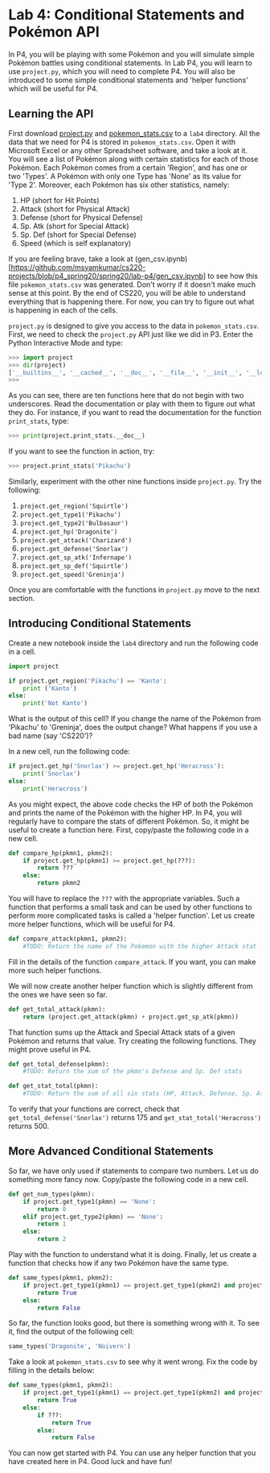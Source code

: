 # Lab 4: Conditional Statements and Pokémon API

In P4, you will be playing with some Pokémon and you will simulate simple Pokémon battles using conditional statements. In Lab P4, you will learn to use `project.py`, which you will need to complete P4. You will also be introduced to some simple conditional statements and 'helper functions' which will be useful for P4.

## Learning the API

First download [project.py](https://github.com/msyamkumar/cs220-projects/blob/p4_spring20/spring20/lab-p4/project.py) and [pokemon_stats.csv](https://github.com/msyamkumar/cs220-projects/blob/p4_spring20/spring20/lab-p4/pokemon_stats.csv) to a `lab4` directory. All the data that we need for P4 is stored in `pokemon_stats.csv`. Open it with Microsoft Excel or any other Spreadsheet software, and take a look at it. You will see a list of Pokémon along with certain statistics for each of those Pokémon. Each Pokémon comes from a certain 'Region', and has one or two 'Types'. A Pokémon with only one Type has 'None' as its value for 'Type 2'. Moreover, each Pokémon has six other statistics, namely:

1. HP (short for Hit Points)
2. Attack (short for Physical Attack)
3. Defense (short for Physical Defense)
4. Sp. Atk (short for Special Attack)
5. Sp. Def (short for Special Defense)
6. Speed (which is self explanatory)

If you are feeling brave, take a look at (gen_csv.ipynb)[https://github.com/msyamkumar/cs220-projects/blob/p4_spring20/spring20/lab-p4/gen_csv.ipynb] to see how this file `pokemon_stats.csv` was generated. Don't worry if it doesn't make much sense at this point. By the end of CS220, you will be able to understand everything that is happening there. For now, you can try to figure out what is happening in each of the cells.

`project.py` is designed to give you access to the data in `pokemon_stats.csv`. First, we need to check the `project.py` API just like we did in P3. Enter the Python Interactive Mode and type:

```python
>>> import project
>>> dir(project)
['__builtins__', '__cached__', '__doc__', '__file__', '__init__', '__loader__', '__name__', '__package__', '__pokemon__', '__spec__', 'get_attack', 'get_defense', 'get_hp', 'get_region', 'get_sp_atk', 'get_sp_def', 'get_speed', 'get_type1', 'get_type2', 'print_stats']
>>>
```

As you can see, there are ten functions here that do not begin with two underscores. Read the documentation or play with them to figure out what they do. For instance, if you want to read the documentation for the function `print_stats`, type:

```python
>>> print(project.print_stats.__doc__)
```

If you want to see the function in action, try:
```python
>>> project.print_stats('Pikachu')
```

Similarly, experiment with the other nine functions inside `project.py`. Try the following:
1. `project.get_region('Squirtle')`
2. `project.get_type1('Pikachu')`
3. `project.get_type2('Bulbasaur')`
4. `project.get_hp('Dragonite')`
5. `project.get_attack('Charizard')`
6. `project.get_defense('Snorlax')`
7. `project.get_sp_atk('Infernape')`
8. `project.get_sp_def('Squirtle')`
9. `project.get_speed('Greninja')`

Once you are comfortable with the functions in `project.py` move to the next section.

## Introducing Conditional Statements

Create a new notebook inside the `lab4` directory and run the following code in a cell.

```python
import project

if project.get_region('Pikachu') == 'Kanto':
    print ('Kanto')
else:
    print('Not Kanto')
```

What is the output of this cell? If you change the name of the Pokémon from 'Pikachu' to 'Greninja', does the output change? What happens if you use a bad name (say 'CS220')?

In a new cell, run the following code:

```python
if project.get_hp('Snorlax') >= project.get_hp('Heracross'):
    print('Snorlax')
else:
    print('Heracross')
```

As you might expect, the above code checks the HP of both the Pokémon and prints the name of the Pokémon with the higher HP. In P4, you will regularly have to compare the stats of different Pokémon. So, it might be useful to create a function here. First, copy/paste the following code in a new cell.

```python
def compare_hp(pkmn1, pkmn2):
    if project.get_hp(pkmn1) >= project.get_hp(???):
        return ???
    else:
        return pkmn2
```

You will have to replace the `???` with the appropriate variables. Such a function that performs a small task and can be used by other functions to perform more complicated tasks is called a 'helper function'. Let us create more helper functions, which will be useful for P4.

```python
def compare_attack(pkmn1, pkmn2):
    #TODO: Return the name of the Pokemon with the higher Attack stat
```

Fill in the details of the function `compare_attack`. If you want, you can make more such helper functions.

We will now create another helper function which is slightly different from the ones we have seen so far.

```python
def get_total_attack(pkmn):
    return (project.get_attack(pkmn) + project.get_sp_atk(pkmn))
```

That function sums up the Attack and Special Attack stats of a given Pokémon and returns that value. Try creating the following functions. They might prove useful in P4.

```python
def get_total_defense(pkmn):
    #TODO: Return the sum of the pkmn's Defense and Sp. Def stats

def get_stat_total(pkmn):
    #TODO: Return the sum of all six stats (HP, Attack, Defense, Sp. Atk, Sp. Def and Speed) for pkmn
```

To verify that your functions are correct, check that `get_total_defense('Snorlax')` returns 175 and `get_stat_total('Heracross')` returns 500.

## More Advanced Conditional Statements

So far, we have only used if statements to compare two numbers. Let us do something more fancy now. Copy/paste the following code in a new cell.

```python
def get_num_types(pkmn):
    if project.get_type1(pkmn) == 'None':
        return 0
    elif project.get_type2(pkmn) == 'None':
        return 1
    else:
        return 2
```

Play with the function to understand what it is doing. Finally, let us create a function that checks how if any two Pokémon have the same type.

```python
def same_types(pkmn1, pkmn2):
    if project.get_type1(pkmn1) == project.get_type1(pkmn2) and project.get_type2(pkmn1) == project.get_type2(pkmn2):
        return True
    else:
        return False
```
So far, the function looks good, but there is something wrong with it. To see it, find the output of the following cell:

```python
same_types('Dragonite', 'Noivern')
```

Take a look at `pokemon_stats.csv` to see why it went wrong. Fix the code by filling in the details below:

```python
def same_types(pkmn1, pkmn2):
    if project.get_type1(pkmn1) == project.get_type1(pkmn2) and project.get_type2(pkmn1) == project.get_type2(pkmn2):
        return True
    else:
        if ???:
            return True
        else:
            return False
```
You can now get started with P4. You can use any helper function that you have created here in P4. Good luck and have fun!
